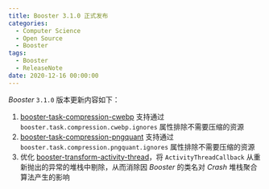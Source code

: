 ```yaml
---
title: Booster 3.1.0 正式发布
categories:
  - Computer Science
  - Open Source
  - Booster
tags:
  - Booster
  - ReleaseNote
date: 2020-12-16 00:00:00
---
```


*Booster* `3.1.0` 版本更新内容如下：

1. [booster-task-compression-cwebp](https://github.com/didi/booster/tree/master/booster-task-compression-cwebp) 支持通过 `booster.task.compression.cwebp.ignores` 属性排除不需要压缩的资源
1. [booster-task-compression-pngquant](https://github.com/didi/booster/tree/master/booster-task-compression-pngquant) 支持通过 `booster.task.compression.pngquant.ignores` 属性排除不需要压缩的资源
1. 优化 [booster-transform-activity-thread](https://github.com/didi/booster/tree/master/booster-transform-activity-thread)，将 `ActivityThreadCallback` 从重新抛出的异常的堆栈中剔除，从而消除因 *Booster* 的类名对 *Crash* 堆栈聚合算法产生的影响
